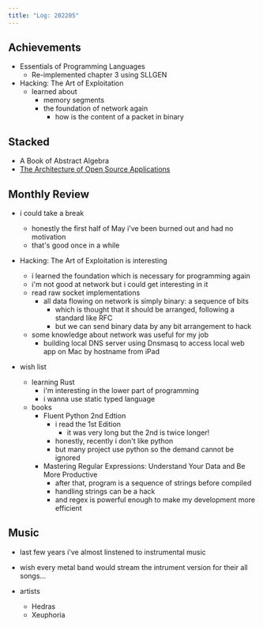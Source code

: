 ```yaml
---
title: "Log: 202205"
---
```


## Achievements

- Essentials of Programming Languages
  - Re-implemented chapter 3 using SLLGEN
- Hacking: The Art of Exploitation
  - learned about
    - memory segments
    - the foundation of network again
      - how is the content of a packet in binary


## Stacked

- A Book of Abstract Algebra
- [The Architecture of Open Source Applications](http://www.aosabook.org/en/index.html)



## Monthly Review

- i could take a break
  - honestly the first half of May i've been burned out and had no motivation
  - that's good once in a while
- Hacking: The Art of Exploitation is interesting
  - i learned the foundation which is necessary for programming again
  - i'm not good at network but i could get interesting in it
  - read raw socket implementations
    - all data flowing on network is simply binary: a sequence of bits
      - which is thought that it should be arranged, following a standard like RFC
      - but we can send binary data by any bit arrangement to hack
  - some knowledge about network was useful for my job
    - building local DNS server using Dnsmasq to access local web app on Mac by hostname from iPad


- wish list
  - learning Rust
    - i'm interesting in the lower part of programming
    - i wanna use static typed language
  - books
    - Fluent Python 2nd Edtion
      - i read the 1st Edition
        - it was very long but the 2nd is twice longer!
      - honestly, recently i don't like python
      - but many project use python so the demand cannot be ignored
    - Mastering Regular Expressions: Understand Your Data and Be More Productive
      - after that, program is a sequence of strings before compiled
      - handling strings can be a hack
      - and regex is powerful enough to make my development more efficient

## Music

- last few years i've almost linstened to instrumental music 
- wish every metal band would stream the intrument version for their all songs...

- artists
  - Hedras
  - Xeuphoria

